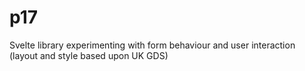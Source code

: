 # p17
Svelte library experimenting with form behaviour and user interaction (layout and style based upon UK GDS)
